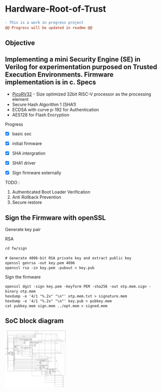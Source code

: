 # Hardware-Root-of-Trust
```diff
- This is a work in progress project
@@ Progress will be updated in readme @@
```
Objective
------

Implementing a mini Security Engine (SE) in Verilog for experimentation purposed on Trusted Execution Environments. Firmware implementation is in c.
Specs
------
- [PicoRV32](https://github.com/YosysHQ/picorv32) - Size optimized 32bit RISC-V processor as the processing element
- Secure Hash Algorithm 1 (SHA1)
- ECDSA with curve p-192 for Authentication
- AES128 for Flash Encryption


Progress 

- [x] basic soc
- [x] initial firmware
- [x] SHA intergration
- [x] SHA1 driver
- [x] Sign firmware externally


TODO :

1. Authenticated Boot Loader Verification
2. Anti Rollback Prevention
3. Secure restore


## Sign the Firmware with openSSL

Generate key pair

RSA

```shell
cd fw/sign

# Generate 4096-bit RSA private key and extract public key
openssl genrsa -out key.pem 4096
openssl rsa -in key.pem -pubout > key.pub
```
Sign the firmware

```shell
openssl dgst -sign key.pem -keyform PEM -sha256 -out otp.mem.sign -binary otp.mem
hexdump -e '4/1 "%.2x" "\n"' otp.mem.txt > signature.mem
hexdump -e '4/1 "%.2x" "\n"' key.pub > pubkey.mem
cat pubkey.mem sign.mem ../opt.mem > signed.mem
```

## SoC block diagram

<img src="images/soc.png" alt="docker" width="200"/>
